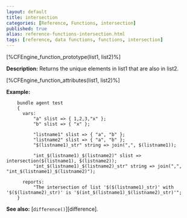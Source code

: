 ```yaml
---
layout: default
title: intersection
categories: [Reference, Functions, intersection]
published: true
alias: reference-functions-intersection.html
tags: [reference, data functions, functions, intersection]
---
```


[%CFEngine_function_prototype(list1, list2)%]

**Description:** Returns the unique elements in list1 that are also in list2.

[%CFEngine_function_attributes(list1, list2)%]

**Example:**

```cf3
    bundle agent test
    {
      vars:
          "a" slist => { 1,2,3,"x" };
          "b" slist => { "x" };

          "listname1" slist => { "a", "b" };
          "listname2" slist => { "a", "b" };
          "$(listname1)_str" string => join(",", $(listname1));

          "int_$(listname1)_$(listname2)" slist => intersection($(listname1), $(listname2));
          "int_$(listname1)_$(listname2)_str" string => join(",", "int_$(listname1)_$(listname2)");

      reports:
          "The intersection of list '$($(listname1)_str)' with '$($(listname2)_str)' is '$(int_$(listname1)_$(listname2)_str)'";
    }
```

**See also:** [`difference()`][difference].
